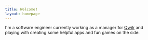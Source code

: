 ```yaml
---
title: Welcome!
layout: homepage
---
```


I'm a software engineer currently working as a manager for [Qwilr](https://qwilr.com) and playing with creating some helpful apps and fun games on the side.
